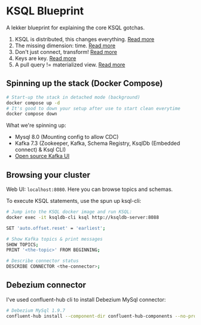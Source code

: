 # KSQL Blueprint

A lekker blueprint for explaining the core KSQL gotchas.

1. KSQL is distributed, this changes everything. [Read more](./docs/distributed.md)
2. The missing dimension: time. [Read more](./docs/time.md)
3. Don't just connect, transform! [Read more](./docs/transforms.md)
4. Keys are key. [Read more](./docs/keys.md)
5. A pull query != materialized view. [Read more](./docs/pull-queries.md)

## Spinning up the stack (Docker Compose)

```sh
# Start-up the stack in detached mode (background)
docker compose up -d
# It's good to down your setup after use to start clean everytime
docker compose down
```

What we're spinning up:

- Mysql 8.0 (Mounting config to allow CDC)
- Kafka 7.3 (Zookeeper, Kafka, Schema Registry, KsqlDb (Embedded connect) & Ksql CLI)
- [Open source Kafka UI](https://github.com/provectus/kafka-ui#env_variables)

## Browsing your cluster

Web UI: `localhost:8080`. Here you can browse topics and schemas.

To execute KSQL statements, use the spun up ksql-cli:

```sh
# Jump into the KSQL docker image and run KSQL:
docker exec -it ksqldb-cli ksql http://ksqldb-server:8088

SET 'auto.offset.reset' = 'earliest';

# Show Kafka topics & print messages
SHOW TOPICS;
PRINT '<the-topic>' FROM BEGINNING;

# Describe connector status
DESCRIBE CONNECTOR <the-connector>;
```
## Debezium connector

I've used confluent-hub cli to install Debezium MySql connector:

```sh
# Debezium MySql 1.9.7
confluent-hub install --component-dir confluent-hub-components --no-prompt debezium/debezium-connector-mysql:1.9.7
```